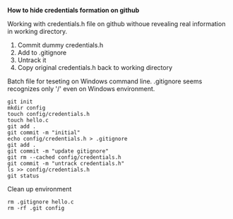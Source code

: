 **How to hide credentials formation on github**

Working with credentials.h file on github withoue revealing real information in working directory.

1. Commit dummy credentials.h
2. Add to .gitignore
3. Untrack it
4. Copy original credentials.h back to working directory

Batch file for teseting on Windows command line. .gitignore seems recognizes only '/' even on Windows environment.
```
git init
mkdir config
touch config/credentials.h
touch hello.c
git add .
git commit -m "initial"
echo config/credentials.h > .gitignore
git add .
git commit -m "update gitignore"
git rm --cached config/credentials.h
git commit -m "untrack credentials.h"
ls >> config/credentials.h
git status
```

Clean up environment
```
rm .gitignore hello.c
rm -rf .git config
```
